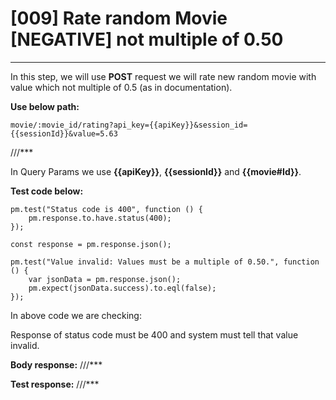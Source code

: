 # [009] Rate random Movie [NEGATIVE] not multiple of 0.50
___

In this step, we will use __POST__ request we will rate new random movie with value which not multiple of 0.5 (as in documentation).

__Use below path:__
```
movie/:movie_id/rating?api_key={{apiKey}}&session_id={{sessionId}}&value=5.63
```

///***
 
In Query Params we use __{{apiKey}}__, __{{sessionId}}__ and __{{movie#Id}}__.

__Test code below:__
```
pm.test("Status code is 400", function () {
    pm.response.to.have.status(400);
});

const response = pm.response.json();

pm.test("Value invalid: Values must be a multiple of 0.50.", function () {
    var jsonData = pm.response.json();
    pm.expect(jsonData.success).to.eql(false);
});
```

In above code we are checking:

Response of status code must be 400 and system must tell that value invalid.

__Body response:__
///***
 

__Test response:__
///***
 

